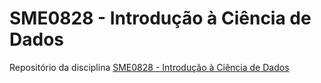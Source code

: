 # SME0828 - Introdução à Ciência de Dados

Repositório da disciplina [SME0828 - Introdução à Ciência de Dados](https://uspdigital.usp.br/jupiterweb/obterDisciplina?sgldis=SME0828)
